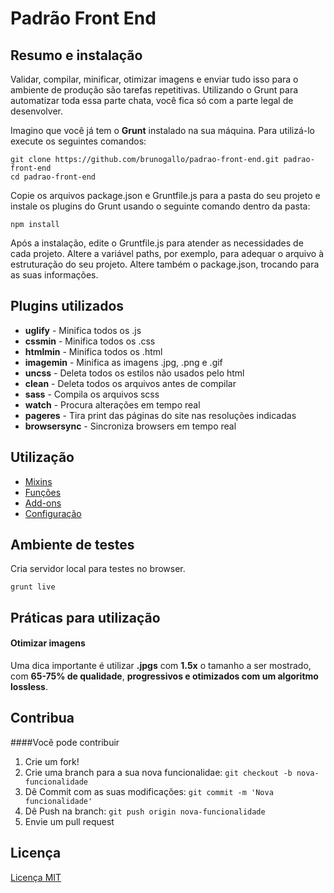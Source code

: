 # Padrão Front End


## Resumo e instalação

Validar, compilar, minificar, otimizar imagens e enviar tudo isso para o ambiente de produção são tarefas repetitivas. Utilizando o Grunt para automatizar toda essa parte chata, você fica só com a parte legal de desenvolver.

Imagino que você já tem o **Grunt** instalado na sua máquina. Para utilizá-lo execute os seguintes comandos:

```
git clone https://github.com/brunogallo/padrao-front-end.git padrao-front-end
cd padrao-front-end
```

Copie os arquivos package.json e Gruntfile.js para a pasta do seu projeto e instale os plugins do Grunt usando o seguinte comando dentro da pasta:

```
npm install
```

Após a instalação, edite o Gruntfile.js para atender as necessidades de cada projeto. Altere a variável paths, por exemplo, para adequar o arquivo à estruturação do seu projeto. Altere também o package.json, trocando para as suas informações.


## Plugins utilizados

- **uglify** 		- Minifica todos os .js
- **cssmin** 		- Minifica todos os .css
- **htmlmin** 		- Minifica todos os .html
- **imagemin** 		- Minifica as imagens .jpg, .png e .gif
- **uncss** 		- Deleta todos os estilos não usados pelo html
- **clean** 		- Deleta todos os arquivos antes de compilar
- **sass** 			- Compila os arquivos scss
- **watch** 		- Procura alterações em tempo real
- **pageres** 		- Tira print das páginas do site nas resoluções indicadas
- **browsersync**	- Sincroniza browsers em tempo real


## Utilização

- [Mixins](http://brunogallo.com.br/padrao-front-end/mixins.html)
- [Funções](http://brunogallo.com.br/padrao-front-end/funcoes.html)
- [Add-ons](http://brunogallo.com.br/padrao-front-end/addons.html)
- [Configuração](http://brunogallo.com.br/padrao-front-end/configuracoes.html)

## Ambiente de testes

Cria servidor local para testes no browser.

```
grunt live
```


## Práticas para utilização

#### Otimizar imagens
Uma dica importante é utilizar **.jpgs** com **1.5x** o tamanho a ser mostrado, com **65-75% de qualidade**, **progressivos e otimizados com um algoritmo lossless**. 


## Contribua

####Você pode contribuir

1. Crie um fork!
2. Crie uma branch para a sua nova funcionalidae: `git checkout -b nova-funcionalidade`
3. Dê Commit com as suas modificações: `git commit -m 'Nova funcionalidade'`
4. Dê Push na branch: `git push origin nova-funcionalidade`
5. Envie um pull request

## Licença

[Licença MIT](https://github.com/brunogallo/padrao-front-end/blob/master/LICENSE)

